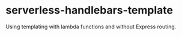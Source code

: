 # serverless-handlebars-template
Using templating with lambda functions and without Express routing.
